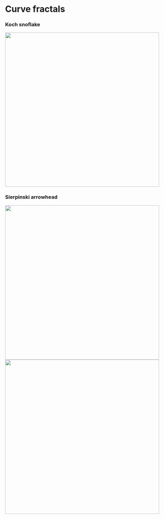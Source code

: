 # Curve fractals

### Koch snoflake <br />
<img src="https://raw.githubusercontent.com/TP1997/Line-fractals/master/koch1.PNG" width="500" height="500">

### Sierpinski arrowhead <br />
<img src="https://raw.githubusercontent.com/TP1997/Line-fractals/master/sir1.PNG" width="500" height="500">
<img src="https://raw.githubusercontent.com/TP1997/Line-fractals/master/sir2.PNG" width="500" height="500">
